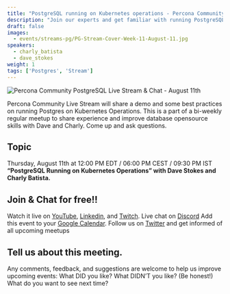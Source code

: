 ```yaml
---
title: "PostgreSQL running on Kubernetes operations - Percona Community PostgreSQL Live Stream & Chat - Aug, 11th"
description: "Join our experts and get familiar with running PostgreSQL on Kubernetes Operations on Thursday, August 11th at 12:00 PM EDT / 06:00 PM CEST / 09:30 PM IST"
draft: false
images:
  - events/streams-pg/PG-Stream-Cover-Week-11-August-11.jpg
speakers:
  - charly_batista
  - dave_stokes
weight: 1
tags: ['Postgres', 'Stream']
---
```


![Percona Community PostgreSQL Live Stream & Chat - August 11th](events/streams-pg/PG-Stream-Cover-Week-11-August-11.jpg)

Percona Community Live Stream will share a demo and some best practices on running Postgres on Kubernetes Operations. This is a part of a bi-weekly regular meetup to share experience and improve database opensource skills with Dave and Charly. Come up and ask questions.


## Topic
Thursday, August 11th at 12:00 PM EDT / 06:00 PM CEST / 09:30 PM IST
**“PostgreSQL Running on Kubernetes Operations” with Dave Stokes and Charly Batista.**

## Join & Chat for free!!
Watch it live on [YouTube](https://www.youtube.com/watch?v=rQJTgm3O5WQ), [Linkedin](https://www.linkedin.com/video/event/urn:li:ugcPost:6962340419972005889/), and [Twitch](https://www.linkedin.com/video/event/urn:li:ugcPost:6952248159553167360/).
Live chat on [Discord](http://per.co.na/discord)
Add this event to your [Google Calendar](https://calendar.google.com/event?action=TEMPLATE&tmeid=a251OWMxdmY2cnNxdnUxOGExc2x2aTJhbXFfMjAyMjA4MTFUMTYwMDAwWiBmcmVkZWwubWFtaW5kcmFAcGVyY29uYS5jb20&tmsrc=fredel.mamindra%40percona.com).
Follow us on [Twitter](https://twitter.com/PerconaBytes) and get informed of all upcoming meetups

## Tell us about this meeting.
Any comments, feedback, and suggestions are welcome to help us improve upcoming events:
What DID you like?
What DIDN’T you like? (Be honest!)
What do you want to see next time?

